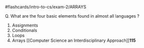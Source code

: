 #flashcards/intro-to-cs/exam-2/ARRAYS 

Q. What are the four basic elements found in almost all languages
?
1. Assignments
2. Conditionals
3. Loops
4. Arrays
[[Computer Science an Interdisciplinary Approach]]**115**
<!--SR:!2022-10-05,48,250-->

